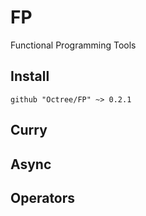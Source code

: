 # FP

Functional Programming Tools

## Install

```
github "Octree/FP" ~> 0.2.1
```


## Curry


## Async


## Operators